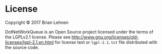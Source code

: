 License
========
Copyright © 2017 Brian Lehnen

DotNetWorkQueue is an Open Source project licensed under the terms of
the LGPLv2.1 license. Please see http://www.gnu.org/licenses/old-licenses/lgpl-2.1.en.html
for license text or `lgpl-2.1.txt` file distributed with the source code.
